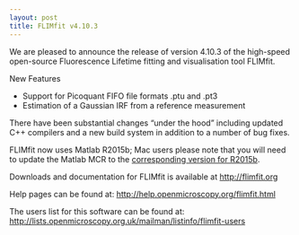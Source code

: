 ```yaml
---
layout: post
title: FLIMfit v4.10.3
---
```


We are pleased to announce the release of version 4.10.3 of the high-speed open-source Fluorescence Lifetime fitting and visualisation tool FLIMfit.

New Features
  * Support for Picoquant FIFO file formats .ptu and .pt3
  * Estimation of a Gaussian IRF from a reference measurement

There have been substantial changes “under the hood” including updated C++ compilers and a new build system in addition to a number of bug fixes.

FLIMfit now uses Matlab R2015b; Mac users please note that you will need to update the Matlab MCR to the [corresponding version for R2015b](http://au.mathworks.com/products/compiler/mcr/?refresh=true).

Downloads and documentation for FLIMfit is available at http://flimfit.org

Help pages can be found at: http://help.openmicroscopy.org/flimfit.html

The users list for this software can be found at: http://lists.openmicroscopy.org.uk/mailman/listinfo/flimfit-users
